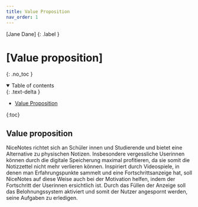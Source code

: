 ```yaml
---
title: Value Proposition
nav_order: 1
---
```


[Jane Dane]
{: .label }

# [Value proposition]
{: .no_toc }

<details open markdown="block">
  <summary>
    Table of contents
  </summary>
  {: .text-delta }
  
- [Value Proposition](#value-proposition)
  
{:toc}
  
## Value proposition

NiceNotes richtet sich an Schüler innen und Studierende und bietet eine Alternative zu physischen Notizen. Insbesondere vergessliche Userinnen können durch die digitale Speicherung maximal profitieren, da sie somit die Notizzettel nicht mehr verlieren können. Inspiriert durch Videospiele, in denen man Erfahrungspunkte sammelt und eine Fortschrittsanzeige hat, soll NiceNotes auf diese Weise auch bei der Motivation helfen, indem der Fortschritt der Userinnen ersichtlich ist. Durch das Füllen der Anzeige soll das Belohnungssystem aktiviert und somit der Nutzer angespornt werden, seine Aufgaben zu erledigen.
</details>

